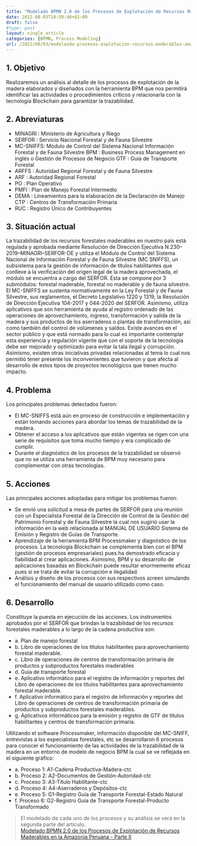 ```yaml
---
title: "Modelado BPMN 2.0 de los Procesos de Explotación de Recursos Maderables en la Amazonía Peruana - Parte I"
date: 2022-08-03T10:50:40+02:00
draft: false
#type: post
layout: single_article
categories: [BPMN, Process Modeling]
url: /2022/08/03/modelando-procesos-explotacion-recursos-maderables-amazonia-bpmn-1
---
```


## 1. Objetivo 

Realizaremos un análisis al detalle de los procesos de explotación de la madera elaborados y  diseñados con la herramienta BPM que nos permitirá identificar las actividades o procedimientos críticos y relacionarla con la tecnología Blockchain para garantizar la trazabilidad.

## 2. Abreviaturas 

- MINAGRI : Ministerio de Agricultura y Riego 
- SERFOR : Servicio Nacional Forestal y de Fauna Silvestre 
- MC-SNIFFS: Módulo de Control del Sistema Nacional Información Forestal y de Fauna Silvestre BPM : Business Process Management en inglés o Gestión de Procesos de Negocio GTF : Guia de Transporte Forestal 
- ARFFS : Autoridad Regional Forestal y de Fauna Silvestre 
- ARF : Autoridad Regional Forestal 
- PO : Plan Operativo 
- PMFI : Plan de Manejo Forestal Intermedio 
- DEMA : Lineamientos para la elaboración de la Declaración de Manejo CTP : Centros de Transformación Primaria 
- RUC : Registro Único de Contribuyentes 

## 3. Situación actual 

La trazabilidad de los recursos forestales maderables en nuestro país está regulada y aprobada  mediante Resolución de Dirección Ejecutiva N.230–2019–MINAGRI–SERFOR-DE y utiliza el  Módulo de Control del Sistema Nacional de Información Forestal y de Fauna Silvestre (MC SNIFFS), un subsistema para la gestión de información de títulos habilitantes que conlleve a la verificación del origen legal de la madera aprovechada, el módulo se encuentra a cargo del  SERFOR. Esta se compone por 3 submódulos: forestal maderable, forestal no maderable y de  fauna silvestre. El MC-SNIFFS se sustenta normativamente en la Ley Forestal y de Fauna  Silvestre, sus reglamentos, el Decreto Legislativo 1220 y 1319, la Resolución de Dirección  Ejecutiva 104-2017 y 044-2020 del SERFOR. Asimismo, utiliza aplicativos que son herramienta  de ayuda al registro ordenado de las operaciones de aprovechamiento, ingreso, transformación  y salida de la madera y sus productos de los aserraderos o plantas de transformación, así como  también del control de volúmenes y saldos. 
Existe avances en el sector público y que está normado para lo cual es importante contemplar  esta experiencia y regulación vigente que con el soporte de la tecnología debe ser mejorado y  optimizado para evitar la tala ilegal y corrupción. 
Asimismo, existen otras iniciativas privadas relacionadas al tema lo cual nos permitió tener  presente los inconvenientes que tuvieron y que afecta al desarrollo de estos tipos de proyectos  tecnológicos que tienen mucho impacto. 

## 4. Problema 

Los principales problemas detectados fueron: 
* El MC-SNIFFS está aún en proceso de construcción e implementación y están tomando  acciones para abordar los temas de trazabilidad de la madera. 
* Obtener el acceso a los aplicativos que están vigentes se rigen con una serie de requisitos que toma mucho tiempo y era complicado de cumplir. 
* Durante el diagnóstico de los procesos de la trazabilidad se observó que no se utiliza  una herramienta de BPM muy necesario para complementar con otras tecnologías.

## 5. Acciones 

Las principales acciones adoptadas para mitigar los problemas fueron: 
* Se envió una solicitud a mesa de partes de SERFOR para una reunión con un  Especialista Forestal de la Dirección de Control de la Gestión del Patrimonio Forestal y  de Fauna Silvestre la cual nos sugirió usar la información en la web relacionada al  MANUAL DE USUARIO Sistema de Emisión y Registro de Guías de Transporte. 
* Aprendizaje de la herramienta BPM Processmaker y diagnóstico de los procesos. La  tecnología Blockchain se complementa bien con el BPM (gestión de procesos  empresariales) pues ha demostrado eficacia y fiabilidad al crear aplicaciones. Asimismo,  BPM y su desarrollo de aplicaciones basadas en Blockchain puede resultar  enormemente eficaz pues si se trata de evitar la corrupción e ilegalidad. 
* Análisis y diseño de los procesos con sus respectivos screen simulando el  funcionamiento del manual de usuario utilizado como caso. 

## 6. Desarrollo

Constituye la puesta en ejecución de las acciones. 
Los instrumentos aprobados por el SERFOR que brindan la trazabilidad de los recursos  forestales maderables a lo largo de la cadena productiva son: 

* a. Plan de manejo forestal 
* b. Libro de operaciones de los títulos habilitantes para aprovechamiento forestal maderable. 
* c. Libro de operaciones de centros de transformación primaria de productos y subproductos  forestales maderables 
* d. Guia de transporte forestal 
* e. Aplicativo informático para el registro de información y reportes del Libro de operaciones  de los títulos habilitantes para aprovechamiento forestal maderable. 
* f. Aplicativo informático para el registro de información y reportes del Libro de operaciones  de centros de transformación primaria de productos y subproductos forestales  maderables. 
* g. Aplicativos informáticos para la emisión y registro de GTF de títulos habilitantes y centros  de transformación primaria. 

Utilizando el software Processmaker, información disponible del MC-SNIFF, entrevistas a los especialistas forestales, etc se desarrollaron 6 procesos para conocer el funcionamiento de las  actividades de la trazabilidad de la madera en un entorno de modelo de negocio BPM la cual se  ve reflejada en el siguiente gráfico: 

* a. Proceso 1: A1-Cadena Productiva-Madera-ctc 
* b. Proceso 2: A2-Documentos de Gestión-Autoridad-ctc 
* c. Proceso 3: A3-Título Habilitante-ctc 
* d. Proceso 4: A4-Aserraderos y Depósitos-ctc 
* e. Proceso 5: G1-Registro Guía de Transporte Forestal-Estado Natural 
* f. Proceso 6: G2-Registro Guía de Transporte Forestal-Producto Transformado

> El modelado de cada uno de los procesos y su análisis se verá en la segunda parte del artículo.  
[Modelado BPMN 2.0 de los Procesos de Explotación de Recursos Maderables en la Amazonía Peruana - Parte II](/2022/08/03/modelando-procesos-explotacion-recursos-maderables-amazonia-bpmn-1)
